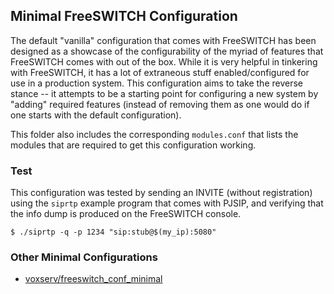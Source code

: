## Minimal FreeSWITCH Configuration

The default "vanilla" configuration that comes with FreeSWITCH has
been designed as a showcase of the configurability of the myriad of
features that FreeSWITCH comes with out of the box. While it is very
helpful in tinkering with FreeSWITCH, it has a lot of extraneous stuff
enabled/configured for use in a production system. This configuration
aims to take the reverse stance -- it attempts to be a starting point
for configuring a new system by "adding" required features (instead of
removing them as one would do if one starts with the default
configuration).

This folder also includes the corresponding `modules.conf` that lists
the modules that are required to get this configuration working.

### Test

This configuration was tested by sending an INVITE (without
registration) using the `siprtp` example program that comes with
PJSIP, and verifying that the info dump is produced on the FreeSWITCH
console.

    $ ./siprtp -q -p 1234 "sip:stub@$(my_ip):5080"

### Other Minimal Configurations

* [voxserv/freeswitch_conf_minimal](https://github.com/voxserv/freeswitch_conf_minimal)
